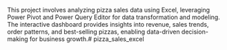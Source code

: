 This project involves analyzing pizza sales data using Excel, leveraging Power Pivot and Power Query Editor for data transformation and modeling. The interactive dashboard provides insights into revenue, sales trends, order patterns, and best-selling pizzas, enabling data-driven decision-making for business growth.# pizza_sales_excel

